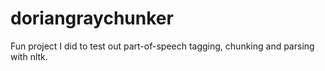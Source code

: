 # doriangraychunker

Fun project I did to test out part-of-speech tagging, chunking and parsing with nltk.
